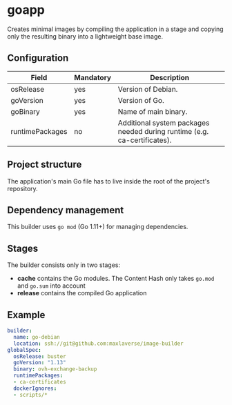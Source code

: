 # goapp
Creates minimal images by compiling the application in a stage and copying only the resulting 
binary into a lightweight base image.


## Configuration
| Field           | Mandatory | Description                                                              |
| --------------- | --------- | ------------------------------------------------------------------------ |
| osRelease       | yes       | Version of Debian.                                                       |
| goVersion       | yes       | Version of Go.                                                           |
| goBinary        | yes       | Name of main binary.                                                     |
| runtimePackages | no        | Additional system packages needed during runtime (e.g. ca-certificates). |

## Project structure
The application's main Go file has to live inside the root of the project's repository.

## Dependency management
This builder uses `go mod` (Go 1.11+) for managing dependencies.

## Stages
The builder consists only in two stages:
* **cache** contains the Go modules. The Content Hash only takes `go.mod` and `go.sum` into account
* **release** contains the compiled Go application

## Example

```yaml
builder:
  name: go-debian
  location: ssh://git@github.com:maxlaverse/image-builder
globalSpec:
  osRelease: buster
  goVersion: "1.13"
  binary: ovh-exchange-backup
  runtimePackages:
  - ca-certificates
  dockerIgnores:
  - scripts/*
```
